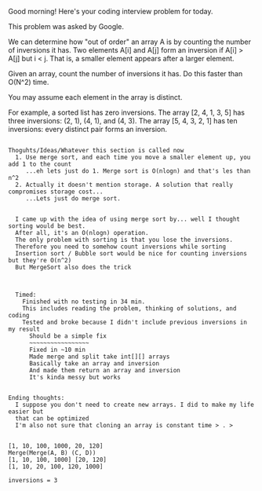 Good morning! Here's your coding interview problem for today.

This problem was asked by Google.

We can determine how "out of order" an array A is by counting the number of inversions it has. Two elements A[i] and A[j] form an inversion if A[i] > A[j] but i < j. That is, a smaller element appears after a larger element.

Given an array, count the number of inversions it has. Do this faster than O(N^2) time.

You may assume each element in the array is distinct.

For example, a sorted list has zero inversions. The array [2, 4, 1, 3, 5] has three inversions: (2, 1), (4, 1), and (4, 3). The array [5, 4, 3, 2, 1] has ten inversions: every distinct pair forms an inversion.



~~~~~~~~~~~~~~~~~~~~~~~~~~~~~~~~~~~~~~

Thoguhts/Ideas/Whatever this section is called now
  1. Use merge sort, and each time you move a smaller element up, you add 1 to the count
     ...eh lets just do 1. Merge sort is O(nlogn) and that's les than n^2
  2. Actually it doesn't mention storage. A solution that really compromises storage cost...
     ...Lets just do merge sort.


  I came up with the idea of using merge sort by... well I thought sorting would be best.
  After all, it's an O(nlogn) operation.
  The only problem with sorting is that you lose the inversions.
  Therefore you need to somehow count inversions while sorting
  Insertion sort / Bubble sort would be nice for counting inversions but they're O(n^2)
  But MergeSort also does the trick



  Timed:
    Finished with no testing in 34 min.
    This includes reading the problem, thinking of solutions, and coding
    Tested and broke because I didn't include previous inversions in my result
      Should be a simple fix
      ~~~~~~~~~~~~~~~~~
      Fixed in ~10 min
      Made merge and split take int[][] arrays
      Basically take an array and inversion
      And made them return an array and inversion
      It's kinda messy but works


Ending thoughts:
  I suppose you don't need to create new arrays. I did to make my life easier but
  that can be optimized
  I'm also not sure that cloning an array is constant time > . >


[1, 10, 100, 1000, 20, 120]
Merge(Merge(A, B) (C, D))
[1, 10, 100, 1000] [20, 120]
[1, 10, 20, 100, 120, 1000]

inversions = 3
